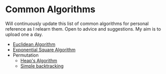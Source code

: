 # Common Algorithms

Will continuously update this list of common algorithms for personal reference as I relearn them. Open to advice and suggestions. My aim is to upload one a day.

- [Euclidean Algorithm](./LCM-GCF.cpp)
- [Exponential Square Algorithm](./exponential-squaring.cpp)
- Permutation
  - [Heap's Algorithm](./heaps-algorithm.cpp)
  - [Simple backtracking](perm-backtracking.cpp)
